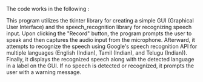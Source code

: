 The code  works in the following :

This program utilizes the tkinter library for creating a simple GUI (Graphical User Interface) and the speech_recognition library for recognizing speech input. Upon clicking the "Record" button, the program prompts the user to speak and then captures the audio input from the microphone. Afterward, it attempts to recognize the speech using Google's speech recognition API for multiple languages (English (Indian), Tamil (Indian), and Telugu (Indian)). Finally, it displays the recognized speech along with the detected language in a label on the GUI. If no speech is detected or recognized, it prompts the user with a warning message.
